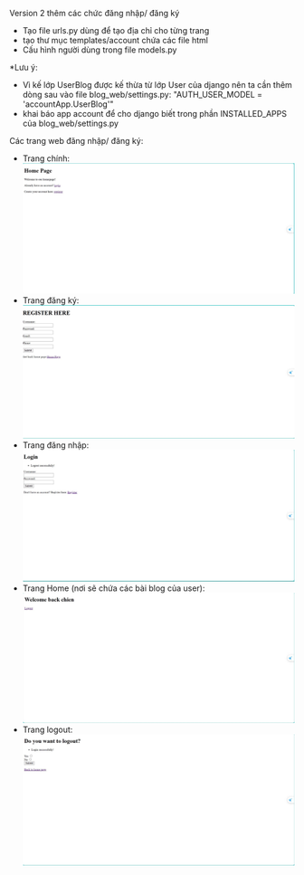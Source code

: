 Version 2 thêm các chức đăng nhập/ đăng ký
- Tạo file urls.py dùng để tạo địa chỉ cho từng trang
- tạo thư mục templates/account chứa các file html
- Cấu hình người dùng trong file models.py

*Lưu ý: 
- Vì kế lớp UserBlog được kế thừa từ lớp User của django nên ta cần thêm dòng sau vào file blog_web/settings.py: "AUTH_USER_MODEL = 'accountApp.UserBlog'"
- khai báo app account để cho django biết trong phần INSTALLED_APPS của blog_web/settings.py


Các trang web đăng nhập/ đăng ký:
- Trang chính: ![alt text](img_v2_index.png)
- Trang đăng ký: ![alt text](img_v2_regis.png)
- Trang đăng nhập: ![alt text](img_v2_login.png)
- Trang Home (nơi sẽ chứa các bài blog của user): ![alt text](img_v2_home.png)
- Trang logout: ![alt text](img_v2_logout.png)